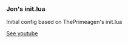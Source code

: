 ### Jon's init.lua

Initial config based on ThePrimeagen's init.lua

[See youtube](https://www.youtube.com/watch?v=w7i4amO_zaE)
